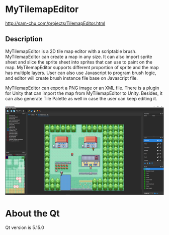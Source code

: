 # MyTilemapEditor
http://sam-chu.com/projects/TilemapEditor.html
## Description
MyTilemapEditor is a 2D tile map editor with a scriptable brush. 
MyTilemapEditor can create a map in any size. It can also import sprite sheet and slice the sprite sheet into sprites that can use to paint on the map. 
MyTilemapEditor supports different proportion of sprite and the map has multiple layers. User can also use Javascript to program brush logic, 
and editor will create brush instance file base on Javascript file.

MyTilemapEditor can export a PNG image or an XML file. There is a plugin for Unity that can import the map from MyTilemapEditor to Unity. Besides, it can also generate Tile Palette as well in case the user can keep editing it.

![demo_img1](/img/screenshot1.png)

# About the Qt
Qt version is 5.15.0
